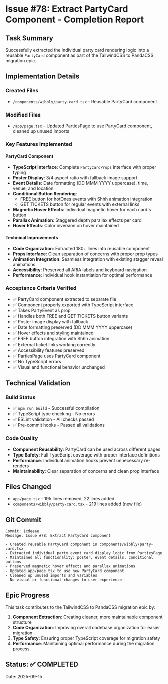 # Issue #78: Extract PartyCard Component - Completion Report

## Task Summary
Successfully extracted the individual party card rendering logic into a reusable `PartyCard` component as part of the TailwindCSS to PandaCSS migration epic.

## Implementation Details

### Created Files
- `/components/wibbly/party-card.tsx` - Reusable PartyCard component

### Modified Files
- `/app/page.tsx` - Updated PartiesPage to use PartyCard component, cleaned up unused imports

### Key Features Implemented

#### PartyCard Component
- **TypeScript Interface**: Complete `PartyCardProps` interface with proper typing
- **Poster Display**: 3/4 aspect ratio with fallback image support
- **Event Details**: Date formatting (DD MMM YYYY uppercase), time, venue, and location
- **Conditional Button Rendering**: 
  - FREE button for hotOnes events with Shhh animation integration
  - GET TICKETS button for regular events with external links
- **Magnetic Hover Effects**: Individual magnetic hover for each card's button
- **Parallax Animation**: Staggered depth parallax effects per card
- **Hover Effects**: Color inversion on hover maintained

#### Technical Improvements
- **Code Organization**: Extracted 180+ lines into reusable component
- **Props Interface**: Clean separation of concerns with proper prop types
- **Animation Integration**: Seamless integration with existing stagger reveal animations
- **Accessibility**: Preserved all ARIA labels and keyboard navigation
- **Performance**: Individual hook instantiation for optimal performance

### Acceptance Criteria Verified
- ✅ PartyCard component extracted to separate file
- ✅ Component properly exported with TypeScript interface
- ✅ Takes PartyEvent as prop
- ✅ Handles both FREE and GET TICKETS button variants
- ✅ Poster image display with fallback
- ✅ Date formatting preserved (DD MMM YYYY uppercase)
- ✅ Hover effects and styling maintained
- ✅ FREE button integration with Shhh animation
- ✅ External ticket links working correctly
- ✅ Accessibility features preserved
- ✅ PartiesPage uses PartyCard component
- ✅ No TypeScript errors
- ✅ Visual and functional behavior unchanged

## Technical Validation

### Build Status
- ✅ `npm run build` - Successful compilation
- ✅ TypeScript type checking - No errors
- ✅ ESLint validation - All checks passed
- ✅ Pre-commit hooks - Passed all validations

### Code Quality
- **Component Reusability**: PartyCard can be used across different pages
- **Type Safety**: Full TypeScript coverage with proper interface definitions
- **Performance**: Individual animation hooks prevent unnecessary re-renders
- **Maintainability**: Clear separation of concerns and clean prop interface

## Files Changed
- `app/page.tsx` - 195 lines removed, 22 lines added
- `components/wibbly/party-card.tsx` - 219 lines added (new file)

## Git Commit
```
Commit: 1cdeeae
Message: Issue #78: Extract PartyCard component

- Created reusable PartyCard component in components/wibbly/party-card.tsx
- Extracted individual party event card display logic from PartiesPage
- Maintained all functionality: poster, event details, conditional buttons
- Preserved magnetic hover effects and parallax animations
- Updated app/page.tsx to use new PartyCard component
- Cleaned up unused imports and variables
- No visual or functional changes to user experience
```

## Epic Progress
This task contributes to the TailwindCSS to PandaCSS migration epic by:
1. **Component Extraction**: Creating cleaner, more maintainable component structure
2. **Code Organization**: Improving overall codebase organization for easier migration
3. **Type Safety**: Ensuring proper TypeScript coverage for migration safety
4. **Performance**: Maintaining optimal performance during the migration process

## Status: ✅ COMPLETED
Date: 2025-09-15